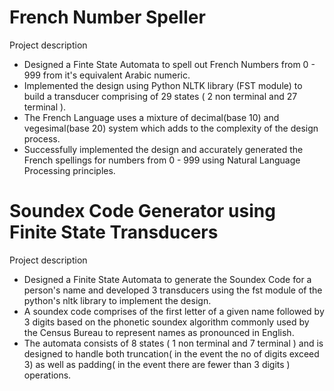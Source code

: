# French Number Speller

Project description
- Designed a Finte State Automata to spell out French Numbers from 0 - 999 from it's equivalent Arabic numeric. 
- Implemented the design using Python NLTK library (FST module) to build a transducer comprising of 29 states ( 2 non terminal and 27 terminal ).
- The French Language uses a mixture of decimal(base 10) and vegesimal(base 20) system which adds to the complexity of the design process.
- Successfully implemented the design and accurately generated the French spellings for numbers from 0 - 999 using Natural Language Processing principles.

# Soundex Code Generator using Finite State Transducers

Project description
- Designed a Finite State Automata to generate the Soundex Code for a person's name and developed 3 transducers using the fst module of the python's nltk library to implement the design. 
- A soundex code comprises of the first letter of a given name followed by 3 digits based on the phonetic soundex algorithm commonly used by the Census Bureau to represent names as pronounced in English.
- The automata consists of 8 states ( 1 non terminal and 7 terminal ) and is designed to handle both truncation( in the event the no of digits exceed 3) as well as padding( in the event there are fewer than 3 digits ) operations.
